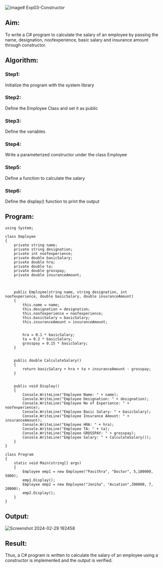 ![image](https://github.com/22008686/Exp03-Constructor/assets/118916413/afe5ed7b-bd39-4fc3-9e30-58dd1364d54f)# Exp03-Constructor

## Aim: 

To write a C# program to calculate the salary of an employee by passing the name, designation, noofexperience, basic salary and insurance amount through constructor.

## Algorithm:

### Step1: 

Initialize the program with the system library

### Step2:

Define the Employee Class and set it as public

### Step3:

Define the variables

### Step4:

Write a parameterized constructor under the class Employee

### Step5:

Define a function to calculate the salary

### Step6:

Define the display() function to print the output

## Program:
```
using System;

class Employee
{
    private string name;
    private string designation;
    private int noofexperience;
    private double basicSalary;
    private double hra;
    private double ta;
    private double grosspay;
    private double insuranceAmount;

    
    
    public Employee(string name, string designation, int noofexperience, double basicSalary, double insuranceAmount)
    {
        this.name = name;
        this.designation = designation;
        this.noofexperience = noofexperience;
        this.basicSalary = basicSalary;
        this.insuranceAmount = insuranceAmount;

        
        hra = 0.1 * basicSalary;
        ta = 0.2 * basicSalary;
        grosspay = 0.15 * basicSalary;
    }

    
    public double CalculateSalary()
    {
        return basicSalary + hra + ta + insuranceAmount - grosspay;
    }

    
    public void Display()
    {
        Console.WriteLine("Employee Name: " + name);
        Console.WriteLine("Employee Designation: " + designation);
        Console.WriteLine("Employee No of Experience: " + noofexperience);
        Console.WriteLine("Employee Basic Salary: " + basicSalary);
        Console.WriteLine("Employee Insurance Amount: " + insuranceAmount);
        Console.WriteLine("Employee HRA: " + hra);
        Console.WriteLine("Employee TA: " + ta);
        Console.WriteLine("Employee GROSSPAY: " + grosspay);
        Console.WriteLine("Employee Salary: " + CalculateSalary());
    }
}

class Program
{
    static void Main(string[] args)
    {
        Employee emp1 = new Employee("Pavithra", "Doctor", 5,100000, 5000);
        emp1.Display();
        Employee emp2 = new Employee("Jeniha", "Aviation",300000, 7, 20000);
        emp2.Display();
    }
}
```
## Output:

![Screenshot 2024-02-29 192458](https://github.com/22008686/Exp03-Constructor/assets/118916413/4264f866-8ee4-4ba0-b466-64efd78fedad)

## Result:

Thus, a C# program is written to calculate the salary of an employee using a constructor is implemented and the output is verified.
